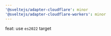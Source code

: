 ```yaml
---
'@sveltejs/adapter-cloudflare': minor
'@sveltejs/adapter-cloudflare-workers': minor
---
```


feat: use `es2022` target
